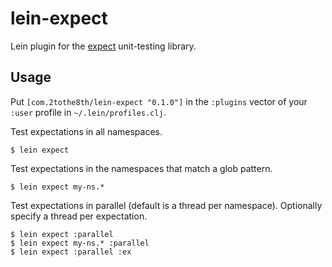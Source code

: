 # lein-expect

Lein plugin for the [expect](https://github.com/dubiousdavid/expect) unit-testing library.

## Usage

Put `[com.2tothe8th/lein-expect "0.1.0"]` in the `:plugins` vector of your `:user` profile in `~/.lein/profiles.clj`.

Test expectations in all namespaces.

```shell
$ lein expect
```

Test expectations in the namespaces that match a glob pattern.

```shell
$ lein expect my-ns.*
```

Test expectations in parallel (default is a thread per namespace). Optionally specify a thread per expectation.

```shell
$ lein expect :parallel
$ lein expect my-ns.* :parallel
$ lein expect :parallel :ex
```
